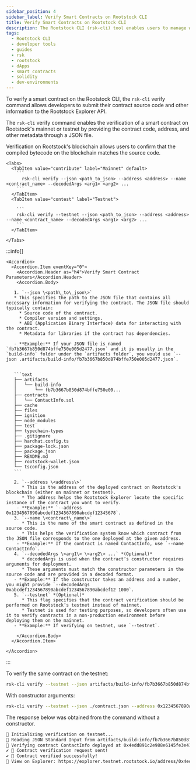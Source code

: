 ```yaml
---
sidebar_position: 4
sidebar_label: Verify Smart Contracts on Rootstock CLI
title: Verify Smart Contracts on Rootstock CLI
description: The Rootstock CLI (rsk-cli) tool enables users to manage wallets, check balances, send transactions, verify smart contracts and interact with smart contracts on the Rootstock blockchain - a Bitcoin sidechain designed for smart contracts. It supports both mainnet and testnet environments.
tags:
  - Rootstock CLI
  - developer tools
  - guides
  - rsk
  - rootstock
  - dApps
  - smart contracts
  - solidity
  - dev-environments
---
```


To verify a smart contract on the Rootstock CLI, the `rsk-cli` verify command allows developers to submit their contract source code and other information to the Rootstock Explorer API.

The `rsk-cli` verify command enables the verification of a smart contract on Rootstock's mainnet or testnet by providing the contract code, address, and other metadata through a JSON file.

Verification on Rootstock's blockchain allows users to confirm that the compiled bytecode on the blockchain matches the source code.

````mdx-code-block
<Tabs>
  <TabItem value="contribute" label="Mainnet" default>
    ```
      rsk-cli verify --json <path_to_json> --address <address> --name <contract_name> --decodedArgs <arg1> <arg2> ...
    ```
  </TabItem>
  <TabItem value="contest" label="Testnet">

    ```
    rsk-cli verify --testnet --json <path_to_json> --address <address> --name <contract_name> --decodedArgs <arg1> <arg2> ...
    ```
  </TabItem>

</Tabs>
````

:::info\[]

````mdx-code-block
<Accordion>
  <Accordion.Item eventKey="0">
    <Accordion.Header as="h4">Verify Smart Contract Parameters</Accordion.Header>
    <Accordion.Body>

   1. `--json \<path\_to\_json\>`
   * This specifies the path to the JSON file that contains all necessary information for verifying the contract. The JSON file should typically contain:
     * Source code of the contract.
     * Compiler version and settings.
     * ABI (Application Binary Interface) data for interacting with the contract.
     * Metadata for libraries if the contract has dependencies.

   - **Example:** If your JSON file is named `fb7b3667b850d874bffe750e005d2477.json` and it is usually in the `build-info` folder under the `artifacts folder`, you would use `--json .artifacts/build-info/fb7b3667b850d874bffe750e005d2477.json`.


   ```text
   ├── artifacts
   │   └── build-info
   │       └── fb7b3667b850d874bffe750e00...
   ├── contracts
   │   └── ContactInfo.sol
   ├── cache
   ├── files
   ├── ignition
   ├── node_modules
   ├── test
   ├── typechain-types
   ├── .gitignore
   ├── hardhat.config.ts
   ├── package-lock.json
   ├── package.json
   ├── README.md
   ├── rootstock-wallet.json
   └── tsconfig.json
   ```

   2. `--address \<address\>`
      * This is the address of the deployed contract on Rootstock's blockchain (either on mainnet or testnet).
      * The address helps the Rootstock Explorer locate the specific instance of the contract you want to verify.
    - **Example:** `--address 0x1234567890abcdef1234567890abcdef12345678`.
   3. `--name \<contract\_name\>`
      * This is the name of the smart contract as defined in the source code.
      * This helps the verification system know which contract from the JSON file corresponds to the one deployed at the given address.
    - **Example:** If the contract is named ContactInfo, use `--name ContactInfo`.
   4. `--decodedArgs \<arg1\> \<arg2\> ...` *(Optional)*
      * decodedArgs is used when the contract’s constructor requires arguments for deployment.
      * These arguments must match the constructor parameters in the source code and are provided in a decoded format.
   - **Example:** If the constructor takes an address and a number, you might provide `--decodedArgs 0xabcdef1234567890abcdef1234567890abcdef12 1000`.
   5. `--testnet` *(Optional)*
      * This flag specifies that the contract verification should be performed on Rootstock’s testnet instead of mainnet.
      * Testnet is used for testing purposes, so developers often use it to verify contracts in a non-production environment before deploying them on the mainnet.
   - **Example:** If verifying on testnet, use `--testnet`.

    </Accordion.Body>
  </Accordion.Item>

</Accordion>
````

:::

To verify the same contract on the testnet:

```bash
rsk-cli verify --testnet --json artifacts/build-info/fb7b3667b850d874bffe750e005d2477.json --address 0x4edd891c2e988e6145fe3e418c652ee33ebab9ae --name ContactInfo
```

With constructor arguments:

```bash
rsk-cli verify --testnet --json ./contract.json --address 0x1234567890abcdef1234567890abcdef12345678 --name MyToken --decodedArgs 0xabcdef1234567890abcdef1234567890abcdef12 1000
```

The response below was obtained from the command without a constructor.

```bash
🔧 Initializing verification on testnet...
📄 Reading JSON Standard Input from artifacts/build-info/fb7b3667b850d874bffe750e005d2477.json...
🔎 Verifying contract ContactInfo deployed at 0x4edd891c2e988e6145fe3e418c652ee33ebab9ae..
✔ 🎉 Contract verification request sent!
✔ 📜 Contract verified successfully!
🔗 View on Explorer: https://explorer.testnet.rootstock.io/address/0x4edd891c2e988e6145fe3e418c652ee33ebab9ae
```
